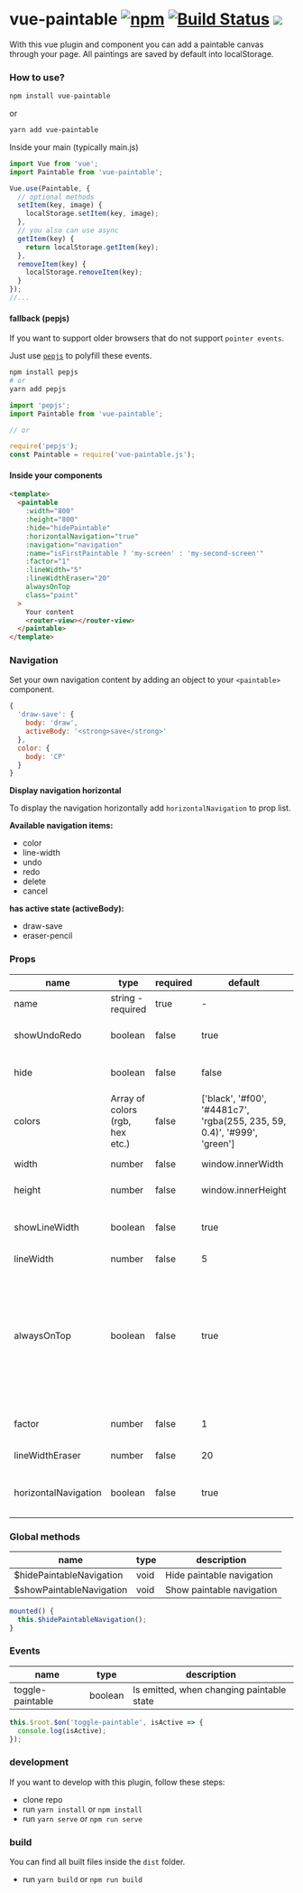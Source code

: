 # vue-paintable [![npm](https://badge.fury.io/js/vue-paintable.svg)](https://www.npmjs.com/package/vue-paintable) [![Build Status](https://travis-ci.org/ph1p/vue-paintable.svg?branch=master)](https://travis-ci.org/ph1p/vue-paintable) [![](https://img.shields.io/badge/now-demo-black.svg)](https://vue-paintable.now.sh/)

With this vue plugin and component you can add a paintable canvas through your page.
All paintings are saved by default into localStorage.

### How to use?

```bash
npm install vue-paintable
```

or

```bash
yarn add vue-paintable
```

Inside your main (typically main.js)

```javascript
import Vue from 'vue';
import Paintable from 'vue-paintable';

Vue.use(Paintable, {
  // optional methods
  setItem(key, image) {
    localStorage.setItem(key, image);
  },
  // you also can use async
  getItem(key) {
    return localStorage.getItem(key);
  },
  removeItem(key) {
    localStorage.removeItem(key);
  }
});
//...
```

#### fallback (pepjs)

If you want to support older browsers that do not support `pointer events`.

Just use [`pepjs`](https://github.com/jquery/PEP#readme) to polyfill these events.

```bash
npm install pepjs
# or
yarn add pepjs
```

```javascript
import 'pepjs';
import Paintable from 'vue-paintable';

// or

require('pepjs');
const Paintable = require('vue-paintable.js');
```

#### Inside your components

```html
<template>
  <paintable
    :width="800"
    :height="800"
    :hide="hidePaintable"
    :horizontalNavigation="true"
    :navigation="navigation"
    :name="isFirstPaintable ? 'my-screen' : 'my-second-screen'"
    :factor="1"
    :lineWidth="5"
    :lineWidthEraser="20"
    alwaysOnTop
    class="paint"
  >
    Your content
    <router-view></router-view>
  </paintable>
</template>
```

### Navigation

Set your own navigation content by adding an object to your `<paintable>` component.

```javascript
{
  'draw-save': {
    body: 'draw',
    activeBody: '<strong>save</strong>'
  },
  color: {
    body: 'CP'
  }
}
```

**Display navigation horizontal**

To display the navigation horizontally add `horizontalNavigation` to prop list.

**Available navigation items:**

- color
- line-width
- undo
- redo
- delete
- cancel

**has active state (activeBody):**

- draw-save
- eraser-pencil

### Props

| name                 | type                            | required | default                                                                  | description                                                                                                               |
| -------------------- | ------------------------------- | -------- | ------------------------------------------------------------------------ | ------------------------------------------------------------------------------------------------------------------------- |
| name                 | string - required               | true     | -                                                                        | unique identifier                                                                                                         |
| showUndoRedo         | boolean                         | false    | true                                                                     | show undo and redo button                                                                                                 |
| hide                 | boolean                         | false    | false                                                                    | hide the complete paintable                                                                                               |
| colors               | Array of colors (rgb, hex etc.) | false    | ['black', '#f00', '#4481c7', 'rgba(255, 235, 59, 0.4)', '#999', 'green'] | array of choosable colors                                                                                                 |
| width                | number                          | false    | window.innerWidth                                                        | canvas width                                                                                                              |
| height               | number                          | false    | window.innerHeight                                                       | canvas height                                                                                                             |
| showLineWidth        | boolean                         | false    | true                                                                     | show button to set line width                                                                                             |
| lineWidth            | number                          | false    | 5                                                                        | line width                                                                                                                |
| alwaysOnTop          | boolean                         | false    | true                                                                     | set canvas always as top layer. Caution! Don't this, if you've elements like links, buttons or input fields on your page. |
| factor               | number                          | false    | 1                                                                        | set a scale factor if needed                                                                                              |
| lineWidthEraser      | number                          | false    | 20                                                                       | set eraser line width                                                                                                     |
| horizontalNavigation | boolean                         | false    | true                                                                     | display the navigation horizontally or vertically                                                                         |

### Global methods

| name                      | type | description               |
| ------------------------- | ---- | ------------------------- |
| \$hidePaintableNavigation | void | Hide paintable navigation | @ |
| \$showPaintableNavigation | void | Show paintable navigation |

```javascript
mounted() {
  this.$hidePaintableNavigation();
}
```

### Events

| name             | type    | description                               |
| ---------------- | ------- | ----------------------------------------- |
| toggle-paintable | boolean | Is emitted, when changing paintable state |

```javascript
this.$root.$on('toggle-paintable', isActive => {
  console.log(isActive);
});
```

### development

If you want to develop with this plugin, follow these steps:

- clone repo
- run `yarn install` or `npm install`
- run `yarn serve` or `npm run serve`

### build

You can find all built files inside the `dist` folder.

- run `yarn build` or `npm run build`
